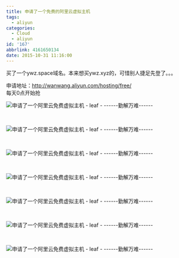 ```yaml
---
title: 申请了一个免费的阿里云虚拟主机
tags:
  - aliyun
categories:
  - Cloud
  - aliyun
id: '167'
abbrlink: 4161650134
date: 2015-10-31 11:16:00
---
```


  
买了一个ywz.space域名。本来想买ywz.xyz的，可惜别人捷足先登了。。。  
  
申请地址：http://wanwang.aliyun.com/hosting/free/  
每天0点开始抢  

![申请了一个阿里云免费虚拟主机 - leaf - ------勤解万难------](http://img0.ph.126.net/S8350ODqubBjrkq8w17EjQ==/6619306289817499122.png "申请了一个阿里云免费虚拟主机 - leaf - ------勤解万难------")

 

![申请了一个阿里云免费虚拟主机 - leaf - ------勤解万难------](http://img0.ph.126.net/wrRxivHFeEFnrVKAOcYKSQ==/1154047404531844092.png "申请了一个阿里云免费虚拟主机 - leaf - ------勤解万难------")

 

![申请了一个阿里云免费虚拟主机 - leaf - ------勤解万难------](http://img1.ph.126.net/LKtpQbq17938NSgjOYbz8Q==/6608808152795266033.png "申请了一个阿里云免费虚拟主机 - leaf - ------勤解万难------")

 

![申请了一个阿里云免费虚拟主机 - leaf - ------勤解万难------](http://img0.ph.126.net/GwUII9UXYWrQXSBrecK0mw==/975029319344203017.png "申请了一个阿里云免费虚拟主机 - leaf - ------勤解万难------")

 

![申请了一个阿里云免费虚拟主机 - leaf - ------勤解万难------](http://img0.ph.126.net/U2ypxViJH8uyOFKf1j7ksg==/6619563575538394239.png "申请了一个阿里云免费虚拟主机 - leaf - ------勤解万难------")

 

![申请了一个阿里云免费虚拟主机 - leaf - ------勤解万难------](http://img1.ph.126.net/e_9osl7dkcf92L5KJX9D0A==/6619436032189572817.png "申请了一个阿里云免费虚拟主机 - leaf - ------勤解万难------")

 

![申请了一个阿里云免费虚拟主机 - leaf - ------勤解万难------](http://img2.ph.126.net/lfnWq_0FfvPQsr94ZYmrUg==/6631318454351558021.png "申请了一个阿里云免费虚拟主机 - leaf - ------勤解万难------")